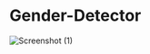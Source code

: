 # Gender-Detector
![Screenshot (1)](https://github.com/AhmedBilalSSG/Gender-Detector/assets/110194946/4d51ff1e-41c3-4137-a95d-88a422a6bac1)
